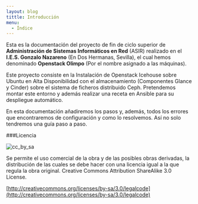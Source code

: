 ```yaml
---
layout: blog
tittle: Introducción
menu:
  - Índice
---
```

Esta es la documentación del proyecto de fin de ciclo superior de **Administración de Sistemas
Informáticos en Red** (ASIR) realizado en el **I.E.S. Gonzalo Nazareno** (En Dos Hermanas, Sevilla),
el cual hemos denominado **Openstack Olimpo** (Por el nombre asignado a las máquinas).

Este proyecto consiste en la Instalación de Openstack Icehouse sobre Ubuntu en Alta
Disponibilidad con el almacenamiento (Componentes Glance y Cinder) sobre el sistema de
ficheros distribuido Ceph. Pretendemos montar este entorno y además realizar una receta en
Ansible para su despliegue automático.

En esta documentación añadiremos los pasos y, además, todos los errores que encontraremos
de configuración y como lo resolvemos. Así no solo tendremos una guía paso a paso.

###Licencia

![cc_by_sa](http://iesgn.github.io/cloud/img/cc_by_sa.png)

Se permite el uso comercial de la obra y de las posibles obras derivadas, la distribución de las cuales se debe hacer con una licencia igual a la que regula la obra original.
Creative Commons Attribution ShareAlike 3.0 License.

[http://creativecommons.org/licenses/by-sa/3.0/legalcode](http://creativecommons.org/licenses/by-sa/3.0/legalcode)

